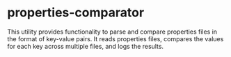 # properties-comparator
This utility provides functionality to parse and compare properties files in the format of key-value pairs. It reads properties files, compares the values for each key across multiple files, and logs the results.

